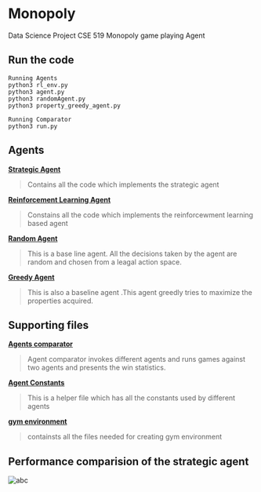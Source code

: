 # Monopoly

Data Science Project CSE 519
Monopoly game playing Agent

## Run the code
```
Running Agents
python3 rl_env.py
python3 agent.py
python3 randomAgent.py
python3 property_greedy_agent.py

Running Comparator
python3 run.py
```

## Agents
**[Strategic Agent](agent.py)**
> Contains all the code which implements the strategic agent 

**[Reinforcement Learning Agent](/gym-rl/gym_rl/envs/rl_env.py)**
> Constains all the code which implements the reinforcewment learning based agent

**[Random Agent](randomAgent.py)**
> This is a base line agent. All the decisions taken by the agent are random and chosen from a leagal action space. 

**[Greedy Agent](property_greedy_agent.py)**
> This is also a baseline agent .This agent greedly tries to maximize the properties acquired.


## Supporting files
**[Agents comparator](run.py)**
> Agent comparator invokes different agents and runs games against two agents and presents the win statistics.

**[Agent Constants](agent_constants.py)**
> This is a helper file which has all the constants used by different agents

**[gym environment](gym-rl)**
> containsts all the files needed for creating gym environment

## Performance comparision of the strategic agent
![abc](https://user-images.githubusercontent.com/31523851/50037328-01a1be80-ffde-11e8-9e58-1c5a874aea42.JPG)
